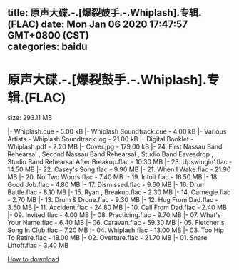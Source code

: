 
title: 原声大碟.-.[爆裂鼓手.-.Whiplash].专辑.(FLAC)
date: Mon Jan 06 2020 17:47:57 GMT+0800 (CST)    
categories: baidu
---

# 原声大碟.-.[爆裂鼓手.-.Whiplash].专辑.(FLAC)
size: 293.11 MB
 
 
|- Whiplash.cue - 5.00 kB
|- Whiplash Soundtrack.cue - 4.00 kB
|- Various Artists - Whiplash Soundtrack.log - 21.00 kB
|- Digital Booklet - Whiplash.pdf - 2.20 MB
|- Cover.jpg - 179.00 kB
|- 24. First Nassau Band Rehearsal , Second Nassau Band Rehearsal , Studio Band Eavesdrop , Studio Band Rehearsal After Breakup.flac - 10.30 MB
|- 23. Upswingin'.flac - 14.50 MB
|- 22. Casey's Song.flac - 9.90 MB
|- 21. When I Wake.flac - 21.90 MB
|- 20. No Two Words.flac - 7.40 MB
|- 19. Intoit.flac - 16.50 MB
|- 18. Good Job.flac - 4.80 MB
|- 17. Dismissed.flac - 9.60 MB
|- 16. Drum Battle.flac - 8.10 MB
|- 15. Ryan , Breakup.flac - 2.30 MB
|- 14. Carnegie.flac - 2.70 MB
|- 13. Drum & Drone.flac - 9.30 MB
|- 12. Hug From Dad.flac - 3.50 MB
|- 11. Accident.flac - 24.80 MB
|- 10. Call From Dad.flac - 2.40 MB
|- 09. Invited.flac - 4.00 MB
|- 08. Practicing.flac - 9.70 MB
|- 07. What's Your Name.flac - 6.40 MB
|- 06. Caravan.flac - 59.30 MB
|- 05. Fletcher's Song In Club.flac - 7.20 MB
|- 04. Whiplash.flac - 13.00 MB
|- 03. Too Hip To Retire.flac - 18.00 MB
|- 02. Overture.flac - 21.70 MB
|- 01. Snare Liftoff.flac - 3.40 MB

[How to download](https://bpcam.bemobtrk.com/go/2ceec3aa-1ca2-46d6-b9ff-aaa5c184517c?jno=2413)